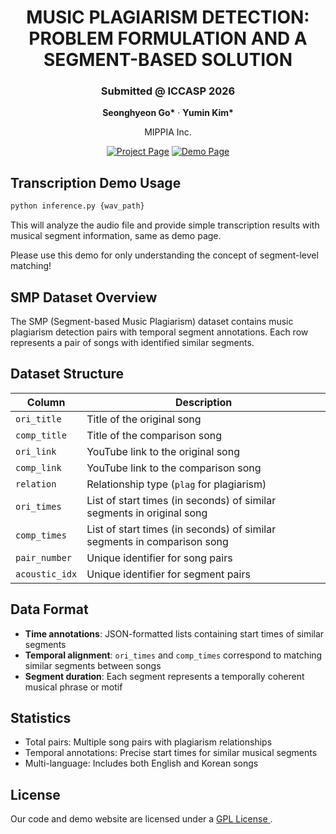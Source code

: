 <div align="center">

#  MUSIC PLAGIARISM DETECTION: PROBLEM FORMULATION AND A SEGMENT-BASED SOLUTION

<h3>Submitted @ ICCASP 2026</h3>

<p>
  <b>Seonghyeon Go*</b> · <b>Yumin Kim*</b> 
</p>

<p>MIPPIA Inc.</p>

[![Project Page](https://img.shields.io/badge/Project-Website-blue)](https://mippia.github.io/icassp-mpd/)
[![Demo Page](https://img.shields.io/badge/Demo-Page-red)](https://huggingface.co/spaces/mippia/MPD-demo)

</div>

## Transcription Demo Usage
```bash
python inference.py {wav_path}
```
This will analyze the audio file and provide simple transcription results with musical segment information, same as demo page.

Please use this demo for only understanding the concept of segment-level matching!

## SMP Dataset Overview

The SMP (Segment-based Music Plagiarism) dataset contains music plagiarism detection pairs with temporal segment annotations. Each row represents a pair of songs with identified similar segments.

## Dataset Structure

| Column | Description |
|--------|-------------|
| `ori_title` | Title of the original song |
| `comp_title` | Title of the comparison song |
| `ori_link` | YouTube link to the original song |
| `comp_link` | YouTube link to the comparison song |
| `relation` | Relationship type (`plag` for plagiarism) |
| `ori_times` | List of start times (in seconds) of similar segments in original song |
| `comp_times` | List of start times (in seconds) of similar segments in comparison song |
| `pair_number` | Unique identifier for song pairs |
| `acoustic_idx` | Unique identifier for segment pairs |

## Data Format
- **Time annotations**: JSON-formatted lists containing start times of similar segments
- **Temporal alignment**: `ori_times` and `comp_times` correspond to matching similar segments between songs
- **Segment duration**: Each segment represents a temporally coherent musical phrase or motif

## Statistics
- Total pairs: Multiple song pairs with plagiarism relationships
- Temporal annotations: Precise start times for similar musical segments
- Multi-language: Includes both English and Korean songs

## License
Our code and demo website are licensed under a 
  <a href="https://www.gnu.org/licenses/gpl-3.0.html" 
     class="text-blue-500 hover:underline">
    GPL License
  </a>.
